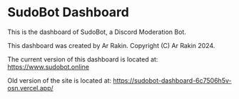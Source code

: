 # SudoBot Dashboard

This is the dashboard of SudoBot, a Discord Moderation Bot.

This dashboard was created by Ar Rakin.
Copyright (C) Ar Rakin 2024.

The current version of this dashboard is located at: https://www.sudobot.online

Old version of the site is located at: https://sudobot-dashboard-6c7506h5v-osn.vercel.app/